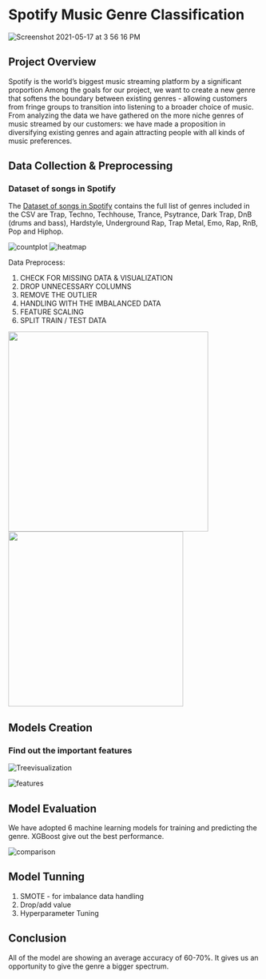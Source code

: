 # Spotify Music Genre Classification
![Screenshot 2021-05-17 at 3 56 16 PM](https://user-images.githubusercontent.com/77132971/118453053-5efb4600-b729-11eb-8dbc-1700e6a724f0.png)

## Project Overview
Spotify is the world’s biggest music streaming platform by a significant proportion 
Among the goals for our project, we want to create a new genre that softens the boundary between existing genres - allowing customers from fringe groups to transition into listening to a broader choice of music.
From analyzing the data we have gathered on the more niche genres of music streamed by our customers: 
we have made a proposition in diversifying existing genres and again attracting  people with all kinds of music preferences.

## Data Collection & Preprocessing
### Dataset of songs in Spotify

The [Dataset of songs in Spotify](https://www.kaggle.com/mrmorj/dataset-of-songs-in-spotify) contains the full list of genres included in the CSV are Trap, Techno, Techhouse, Trance, Psytrance, Dark Trap, DnB (drums and bass), Hardstyle, Underground Rap, Trap Metal, Emo, Rap, RnB, Pop and Hiphop.

![countplot](https://user-images.githubusercontent.com/77132971/118456072-cc0fdb00-b72b-11eb-9f13-f9979ba46b82.png)
![heatmap](https://user-images.githubusercontent.com/77132971/118458551-76d4c900-b72d-11eb-8557-a6564bf5623b.png)


Data Preprocess:
1. CHECK FOR MISSING DATA & VISUALIZATION
2. DROP UNNECESSARY COLUMNS
3. REMOVE THE OUTLIER
4. HANDLING WITH THE IMBALANCED DATA
5. FEATURE SCALING
6. SPLIT TRAIN / TEST DATA

<img src="https://user-images.githubusercontent.com/77132971/118458865-bbf8fb00-b72d-11eb-96a4-975d2d1733f3.jpg" width="400"/> <img src="https://user-images.githubusercontent.com/77132971/118458967-d6cb6f80-b72d-11eb-9017-eeaa6e6b48ce.jpg" width="350"/> 


## Models Creation
### Find out the important features
![Treevisualization](https://user-images.githubusercontent.com/77132971/118460628-750c0500-b72f-11eb-826c-6ba90b038b8a.jpg)

![features](https://user-images.githubusercontent.com/77132971/118460892-b13f6580-b72f-11eb-9e0e-e1e4dd81f413.png)

## Model Evaluation
We have adopted 6 machine learning models for training and predicting the genre.
XGBoost give out the best performance.


![comparison](https://user-images.githubusercontent.com/77132971/118459455-59542f00-b72e-11eb-907e-9db5f043a8ad.png)


## Model Tunning
1. SMOTE - for imbalance data handling
2. Drop/add value
3. Hyperparameter Tuning




## Conclusion
All of the model are showing an average accuracy of 60-70%.
It gives us an opportunity to give the genre a bigger spectrum.



